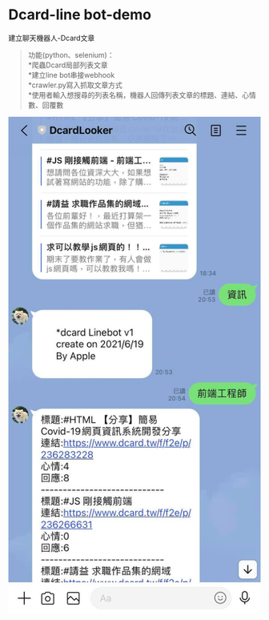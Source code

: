 ﻿# Dcard-line bot-demo
建立聊天機器人-Dcard文章
>功能(python、selenium)：  
    *爬蟲Dcard局部列表文章  
    *建立line bot串接webhook  
    *crawler.py寫入抓取文章方式  
    *使用者輸入想搜尋的列表名稱，機器人回傳列表文章的標題、連結、心情數、回覆數  
    
  
![image](https://github.com/apple333069/line-bot/blob/main/ex.jpg)
